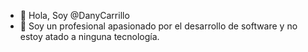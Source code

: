 - 👋 Hola, Soy @DanyCarrillo
- 👀 Soy un profesional apasionado por el desarrollo de software y no estoy atado a ninguna tecnología.

<!---
DanyCarrillo/DanyCarrillo is a ✨ special ✨ repository because its `README.md` (this file) appears on your GitHub profile.
You can click the Preview link to take a look at your changes.
--->
